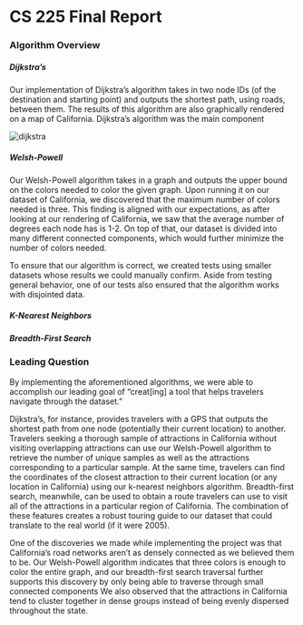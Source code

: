# CS 225 Final Report
### Algorithm Overview
##### Dijkstra’s
Our implementation of Dijkstra’s algorithm takes in two node IDs (of the destination and starting point) and outputs the shortest path, using roads, between them. The results of this algorithm are also graphically rendered on a map of California. Dijkstra’s algorithm was the main component 

![dijkstra](https://media.github-dev.cs.illinois.edu/user/14051/files/f6276fcc-c407-4fe4-8dbf-a1cd51bc5f6c)

##### Welsh-Powell
Our Welsh-Powell algorithm takes in a graph and outputs the upper bound on the colors needed to color the given graph. Upon running it on our dataset of California, we discovered that the maximum number of colors needed is three. This finding is aligned with our expectations, as after looking at our rendering of California, we saw that the average number of degrees each node has is 1-2. On top of that, our dataset is divided into many different connected components, which would further minimize the number of colors needed.

To ensure that our algorithm is correct, we created tests using smaller datasets whose results we could manually confirm. Aside from testing general behavior, one of our tests also ensured that the algorithm works with disjointed data.

##### K-Nearest Neighbors

##### Breadth-First Search

### Leading Question
By implementing the aforementioned algorithms, we were able to accomplish our leading goal of “creat[ing] a tool that helps travelers navigate through the dataset.” 

Dijkstra’s, for instance, provides travelers with a GPS that outputs the shortest path from one node (potentially their current location) to another. Travelers seeking a thorough sample of attractions in California without visiting overlapping attractions can use our Welsh-Powell algorithm to retrieve the number of unique samples as well as the attractions corresponding to a particular sample. At the same time, travelers can find the coordinates of the closest attraction to their current location (or any location in California) using our k-nearest neighbors algorithm. Breadth-first search, meanwhile, can be used to obtain a route travelers can use to visit all of the attractions in a particular region of California. The combination of these features creates a robust touring guide to our dataset that could translate to the real world (if it were 2005). 

One of the discoveries we made while implementing the project was that California’s road networks aren’t as densely connected as we believed them to be. Our Welsh-Powell algorithm indicates that three colors is enough to color the entire graph, and our breadth-first search traversal further supports this discovery by only being able to traverse through small connected components We also observed that the attractions in California tend to cluster together in dense groups instead of being evenly dispersed throughout the state.
